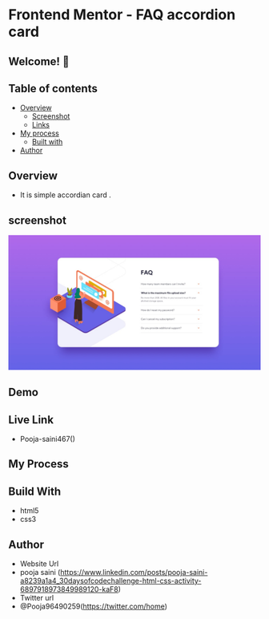 # Frontend Mentor - FAQ accordion card

## Welcome! 👋

## Table of contents

- [Overview](#overview)
  - [Screenshot](#screenshot)
  - [Links](#links)
- [My process](#my-process)
  - [Built with](#built-with)
- [Author](#author)

## Overview 
- It is simple accordian card .

## screenshot
<img src="https://github.com/Pooja-saini467/FAQ/blob/main/design/desktop-design.jpg">

## Demo


## Live Link
- Pooja-saini467()


## My Process
## Build With
- html5
- css3

## Author
- Website Url
- pooja saini (https://www.linkedin.com/posts/pooja-saini-a8239a1a4_30daysofcodechallenge-html-css-activity-6897918973849989120-kaF8)
- Twitter url
- @Pooja96490259(https://twitter.com/home)
